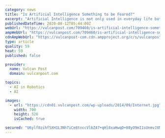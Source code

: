 ```yaml
---
category: news
title: "Is Artificial Intelligence Something to be Feared?"
excerpt: "Artificial Intelligence is not only used in everyday life but, it is also used by many industries within the business world and the medical industry. The opportunities that AI brings these industries indicate that it should be appreciated rather than feared."
publishedDateTime: 2020-08-12T05:44:00Z
webUrl: "https://vulcanpost.com/709460/is-artificial-intelligence-something-to-be-feared/"
ampWebUrl: "https://vulcanpost.com/709460/is-artificial-intelligence-something-to-be-feared/amp/"
cdnAmpWebUrl: "https://vulcanpost-com.cdn.ampproject.org/c/s/vulcanpost.com/709460/is-artificial-intelligence-something-to-be-feared/amp/"
type: article
quality: 59
heat: 59
published: false

provider:
  name: Vulcan Post
  domain: vulcanpost.com

topics:
  - AI in Robotics
  - AI

images:
  - url: "https://cdn01.vulcanpost.com/wp-uploads/2014/09/Internet.jpg"
    width: 700
    height: 526
    isCached: true

secured: "U6ylf8zihf5XH1L3Nh7iCe8tnccVlbZ47+qHl8xaHwqD+88yO9mI1sUnmvJXMVui7Qh/Uw/frSNzC7aUYnlettc0gujp+K/Gl2gxHGrSANw+mCYNxCxBDkXB145Ol4EoCjjF+dVUPpEdUnT2VnA2EyAE827cucYXjHOnNEU/J4cCgzaX4P16rSpi+VVEy3yN3ilFyfdopHhu+qHvRhM4E9xC7GUx8GtLoJUgpifQcqhbkkLeYw4quN1EavhK6b/u0f9z8S8DdAW5k5Z5zgDxsFtt2DO2GJI0N7hG5h2Tdl5/Am+DtVvss06Am/urEGKn11CQv6wCXyaNS2Vcz82pYw==;91lK1WRkay89Xo8UaNtDgw=="
---
```


